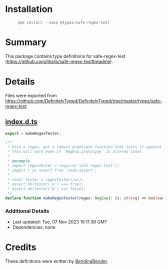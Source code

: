 # Installation
> `npm install --save @types/safe-regex-test`

# Summary
This package contains type definitions for safe-regex-test (https://github.com/ljharb/safe-regex-test#readme).

# Details
Files were exported from https://github.com/DefinitelyTyped/DefinitelyTyped/tree/master/types/safe-regex-test.
## [index.d.ts](https://github.com/DefinitelyTyped/DefinitelyTyped/tree/master/types/safe-regex-test/index.d.ts)
````ts
export = makeRegexTester;

/**
 * Give a regex, get a robust predicate function that tests it against a string.
 * This will work even if `RegExp.prototype` is altered later.
 *
 * @example
 * import regexTester = require('safe-regex-test');
 * import * as assert from 'node:assert';
 *
 * const tester = regexTester(/a/);
 * assert.ok(tester('a') === true);
 * assert.ok(tester('b') === false);
 */
declare function makeRegexTester(regex: RegExp): (s: string) => boolean;

````

### Additional Details
 * Last updated: Tue, 07 Nov 2023 15:11:36 GMT
 * Dependencies: none

# Credits
These definitions were written by [BendingBender](https://github.com/BendingBender).
